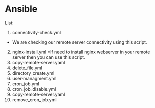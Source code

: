 # Ansible
List:
1. connectivity-check.yml
  * We are checking our remote server connectivity using this script.
2. nginx-install.yml
   *If need to install nginx webserver in your remote server then you can use this script.
3. copy-remote-server.yaml
4. delete_file.yml
5. directory_create.yml
6. user-managment.yml
7. cron_job.yml
8. cron_job_disable.yml
9. copy-remote-server.yaml
10. remove_cron_job.yml
